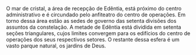 ﻿O mar de cristal, a área de recepção de Edêntia, está próximo do centro administrativo e é circundado pelo anfiteatro do centro de operações. Em torno dessa área estão as sedes de governo das setenta divisões dos assuntos da constelação. A metade de Edêntia está dividida em setenta seções triangulares, cujos limites convergem para os edifícios do centro de operações dos seus respectivos setores. O restante dessa esfera é um vasto parque natural, os jardins de Deus.